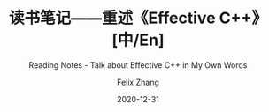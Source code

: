 ---
layout:     post_lang
title:      "读书笔记——重述《Effective C++》[中/En]"
subtitle:   "Reading Notes - Talk about Effective C++ in My Own Words"
date:       2020-12-31
author:     "Felix Zhang"
header-img: "img/in-post/2020-12-31-Effective-C++/bg.JPG"
catalog: true
tags:
   - C++	
   - Effective C++

# Indicate the actual snippet files that contain the content
content_en: "posts/2020-12-31-effective-C++_en.md"
content_zh: "posts/2020-12-31-effective-C++_zh.md"
---